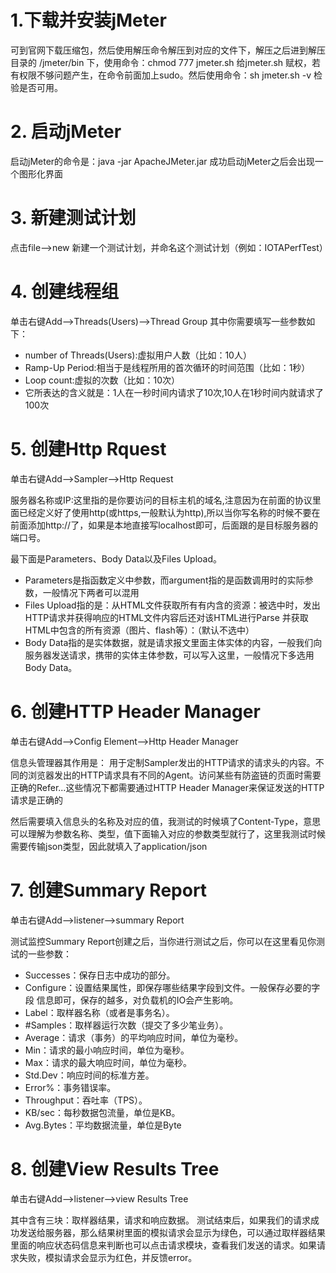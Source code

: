 # 1.下载并安装jMeter
  可到官网下载压缩包，然后使用解压命令解压到对应的文件下，解压之后进到解压目录的 /jmeter/bin 下，使用命令：chmod 777 jmeter.sh 给jmeter.sh 赋权，若有权限不够问题产生，在命令前面加上sudo。然后使用命令：sh jmeter.sh -v 检验是否可用。


# 2. 启动jMeter
  启动jMeter的命令是：java -jar ApacheJMeter.jar
  成功启动jMeter之后会出现一个图形化界面
  
# 3. 新建测试计划
  点击file-->new 新建一个测试计划，并命名这个测试计划（例如：IOTAPerfTest）
  
# 4. 创建线程组
  单击右键Add-->Threads(Users)-->Thread Group
  其中你需要填写一些参数如下：
  * number of Threads(Users):虚拟用户人数（比如：10人）
  * Ramp-Up Period:相当于是线程所用的首次循环的时间范围（比如：1秒）
  * Loop count:虚拟的次数（比如：10次）
  * 它所表达的含义就是：1人在一秒时间内请求了10次,10人在1秒时间内就请求了100次
  
# 5. 创建Http Rquest
  单击右键Add-->Sampler-->Http Request
  
  服务器名称或IP:这里指的是你要访问的目标主机的域名,注意因为在前面的协议里面已经定义好了使用http(或https,一般默认为http),所以当你写名称的时候不要在前面添加http://了，如果是本地直接写localhost即可，后面跟的是目标服务器的端口号。
  
  
  最下面是Parameters、Body Data以及Files Upload。
  * Parameters是指函数定义中参数，而argument指的是函数调用时的实际参数，一般情况下两者可以混用
  * Files Upload指的是：从HTML文件获取所有有内含的资源：被选中时，发出HTTP请求并获得响应的HTML文件内容后还对该HTML进行Parse 并获取HTML中包含的所有资源（图片、flash等）：（默认不选中）
  * Body Data指的是实体数据，就是请求报文里面主体实体的内容，一般我们向服务器发送请求，携带的实体主体参数，可以写入这里，一般情况下多选用Body Data。
  
# 6. 创建HTTP Header Manager
  单击右键Add-->Config Element-->Http Header Manager
  
  信息头管理器其作用是： 用于定制Sampler发出的HTTP请求的请求头的内容。不同的浏览器发出的HTTP请求具有不同的Agent。访问某些有防盗链的页面时需要正确的Refer...这些情况下都需要通过HTTP Header Manager来保证发送的HTTP请求是正确的
  
  然后需要填入信息头的名称及对应的值，我测试的时候填了Content-Type，意思可以理解为参数名称、类型，值下面输入对应的参数类型就行了，这里我测试时候需要传输json类型，因此就填入了application/json
  
# 7. 创建Summary Report 
  单击右键Add-->listener-->summary Report

  测试监控Summary Report创建之后，当你进行测试之后，你可以在这里看见你测试的一些参数：
  * Successes：保存日志中成功的部分。
  * Configure：设置结果属性，即保存哪些结果字段到文件。一般保存必要的字段 信息即可，保存的越多，对负载机的IO会产生影响。
  * Label：取样器名称（或者是事务名）。
  * #Samples：取样器运行次数（提交了多少笔业务）。
  * Average：请求（事务）的平均响应时间，单位为毫秒。
  * Min：请求的最小响应时间，单位为毫秒。
  * Max：请求的最大响应时间，单位为毫秒。
  * Std.Dev：响应时间的标准方差。
  * Error%：事务错误率。
  * Throughput：吞吐率（TPS）。
  * KB/sec：每秒数据包流量，单位是KB。
  * Avg.Bytes：平均数据流量，单位是Byte
  
# 8. 创建View Results Tree
  单击右键Add-->listener-->view Results Tree
  
  其中含有三块：取样器结果，请求和响应数据。
  测试结束后，如果我们的请求成功发送给服务器，那么结果树里面的模拟请求会显示为绿色，可以通过取样器结果里面的响应状态码信息来判断也可以点击请求模块，查看我们发送的请求。如果请求失败，模拟请求会显示为红色，并反馈error。
